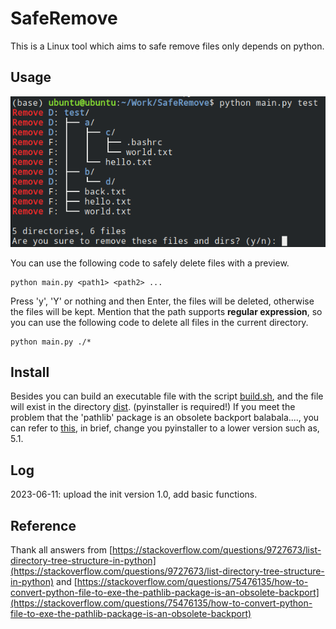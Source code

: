 # SafeRemove
This is a Linux tool which aims to safe remove files only depends on python.
## Usage
![demo.png](pics/demo.png)

You can use the following code to safely delete files with a preview.
```
python main.py <path1> <path2> ...
```
Press 'y', 'Y' or nothing and then Enter, the files will be deleted, otherwise the files will be kept.
Mention that the path supports **regular expression**, so you can use the following code to delete all files in the current directory.
```
python main.py ./*
```

## Install
Besides you can build an executable file with the script [build.sh](build.sh), and the file will exist in the directory [dist](dist). (pyinstaller is required!)
If you meet the problem that the 'pathlib' package is an obsolete backport balabala...., you can refer to [this](https://stackoverflow.com/questions/75476135/how-to-convert-python-file-to-exe-the-pathlib-package-is-an-obsolete-backport), in brief, change you pyinstaller to a lower version such as, 5.1. 

## Log
2023-06-11: upload the init version 1.0, add basic functions.
    
## Reference
Thank all answers from [https://stackoverflow.com/questions/9727673/list-directory-tree-structure-in-python](https://stackoverflow.com/questions/9727673/list-directory-tree-structure-in-python) and [https://stackoverflow.com/questions/75476135/how-to-convert-python-file-to-exe-the-pathlib-package-is-an-obsolete-backport](https://stackoverflow.com/questions/75476135/how-to-convert-python-file-to-exe-the-pathlib-package-is-an-obsolete-backport)
